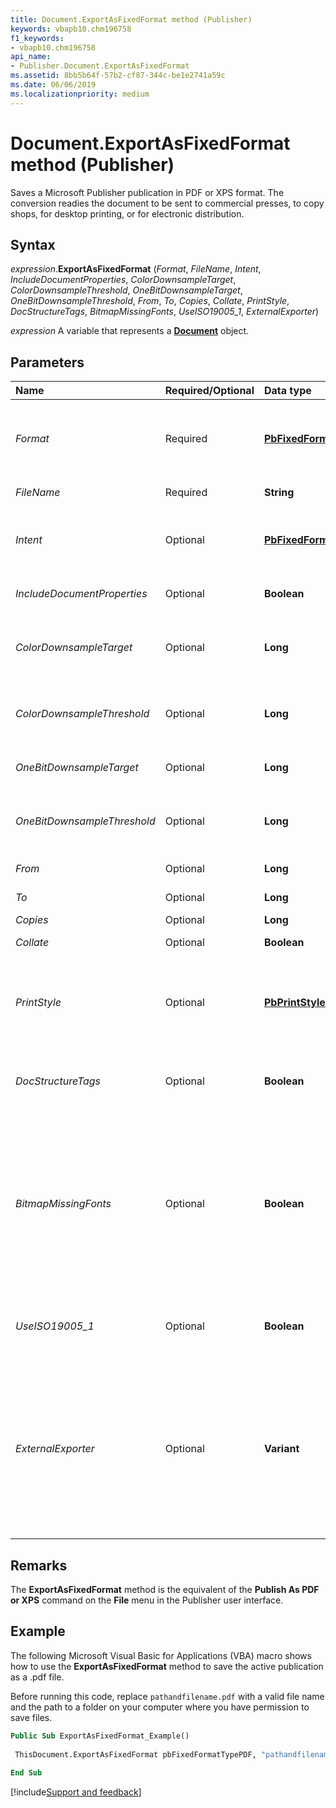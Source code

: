 ```yaml
---
title: Document.ExportAsFixedFormat method (Publisher)
keywords: vbapb10.chm196758
f1_keywords:
- vbapb10.chm196758
api_name:
- Publisher.Document.ExportAsFixedFormat
ms.assetid: 8bb5b64f-57b2-cf87-344c-be1e2741a59c
ms.date: 06/06/2019
ms.localizationpriority: medium
---
```



# Document.ExportAsFixedFormat method (Publisher)

Saves a Microsoft Publisher publication in PDF or XPS format. The conversion readies the document to be sent to commercial presses, to copy shops, for desktop printing, or for electronic distribution.


## Syntax

_expression_.**ExportAsFixedFormat** (_Format_, _FileName_, _Intent_, _IncludeDocumentProperties_, _ColorDownsampleTarget_, _ColorDownsampleThreshold_, _OneBitDownsampleTarget_, _OneBitDownsampleThreshold_, _From_, _To_, _Copies_, _Collate_, _PrintStyle_, _DocStructureTags_, _BitmapMissingFonts_, _UseISO19005\_1_, _ExternalExporter_)

_expression_ A variable that represents a **[Document](Publisher.Document.md)** object.


## Parameters

|Name|Required/Optional|Data type|Description|
|:-----|:-----|:-----|:-----|
|_Format_|Required| **[PbFixedFormatType](publisher.pbfixedformattype.md)** |The format in which you want to export the publication. Can be one of the **PbFixedFormatType** constants.|
|_FileName_|Required| **String**|The file name for the exported file.|
|_Intent_|Optional| **[PbFixedFormatIntent](publisher.pbfixedformatintent.md)** |The output quality of the exported file. Can be one of the **PbFixedFormatIntent** constants.|
|_IncludeDocumentProperties_|Optional| **Boolean**| **True** if you want to save the document properties with the PDF file.|
|_ColorDownsampleTarget_|Optional| **Long**|The target for down-sampling of colored images. Measured in dots per inch. Must be greater than 96. |
|_ColorDownsampleThreshold_|Optional| **Long**|The threshold at or above which an image is down-sampled to the _ColorDownsampleTarget_ level.|
|_OneBitDownsampleTarget_|Optional| **Long**|The target for down-sampling of one-bit images.|
|_OneBitDownsampleThreshold_|Optional| **Long**|The threshold at or above which an image is down-sampled to the _OneBitDownsampleTarget_ level.|
|_From_|Optional| **Long**|The page number of the first page to export.|
|_To_|Optional| **Long**|The page number of the last page to export.|
|_Copies_|Optional| **Long**|The number of copies.|
|_Collate_|Optional| **Boolean**|Whether to collate the copies.|
|_PrintStyle_|Optional| **[PbPrintStyle](Publisher.PbPrintStyle.md)**|The style in which to print the exported file. Can be one of the **PbPrintStyle** constants. The default value depends on the value of the _Intent_ parameter.|
|_DocStructureTags_|Optional| **Boolean**|Whether to include document structure tags to improve document accessibility. The default is **True**.|
|_BitmapMissingFonts_|Optional| **Boolean**|Whether to include a bitmap of the text. Pass **True** for this parameter when font licenses don't permit a font to be embedded in the PDF file. If you pass **False**, the font is referenced, and the viewer's computer substitutes an appropriate font if the authored one is not available. Default value is **True**. |
|_UseISO19005\_1_|Optional| **Boolean**|Whether the resulting document is compliant with ISO 19005-1 (PDF/A). The default is **False**.|
|_ExternalExporter_|Optional| **Variant**|A pointer to an add-in that allows calls to an alternate implementation of code. You can add support for additional fixed formats by writing a Microsoft Office add-in that implements the **IMsoDocExporter** COM interface. For more information, see [Extend the fixed-format export feature in Word Automation Services](/sharepoint/dev/general-development/extend-the-fixed-format-export-feature-in-word-automation-services).|

## Remarks

The **ExportAsFixedFormat** method is the equivalent of the **Publish As PDF or XPS** command on the **File** menu in the Publisher user interface.


## Example

The following Microsoft Visual Basic for Applications (VBA) macro shows how to use the **ExportAsFixedFormat** method to save the active publication as a .pdf file.

Before running this code, replace `pathandfilename.pdf` with a valid file name and the path to a folder on your computer where you have permission to save files.

```vb
Public Sub ExportAsFixedFormat_Example() 
 
 ThisDocument.ExportAsFixedFormat pbFixedFormatTypePDF, "pathandfilename.pdf" 
 
End Sub
```


[!include[Support and feedback](~/includes/feedback-boilerplate.md)]